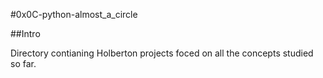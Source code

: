 #0x0C-python-almost_a_circle

##Intro

Directory contianing Holberton projects foced on all the concepts studied so far.